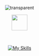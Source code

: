 <div align="center">

![transparent](https://capsule-render.vercel.app/api?type=transparent&fontColor=02ce89&text=Frontend%20Developer&height=150&fontSize=60&desc=로이&descAlignY=75&descAlign=78)

<img src="https://media.giphy.com/media/hvRJCLFzcasrR4ia7z/giphy.gif" width="50px">
<br/><br/><br/>
  
[![My Skills](https://skillicons.dev/icons?i=js,ts,react,next,vue,nuxt,tailwind,emotion,bootstrap,firebase,jenkins)](https://skillicons.dev)<br/>

</div>
